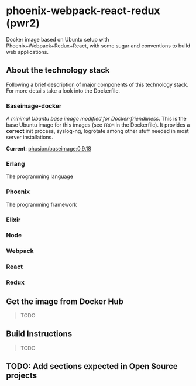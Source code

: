 # phoenix-webpack-react-redux (pwr2)

Docker image based on Ubuntu setup with Phoenix+Webpack+Redux+React, with some sugar and conventions to build web applications.

## About the technology stack

Following a brief description of major components of this technology stack. For more details take a look into the Dockerfile.

### Baseimage-docker

_A minimal Ubuntu base image modified for Docker-friendliness_. This is the base Ubuntu image for this images (see `FROM` in the Dockerfile). It provides a **correct** init process, syslog-ng, logrotate among other stuff needed in most server installations.

**Current**: [phusion/baseimage:0.9.18](https://github.com/phusion/baseimage-docker/tree/rel-0.9.18)

### Erlang

The programming language

### Phoenix

The programming framework

### Elixir
### Node
### Webpack
### React
### Redux

## Get the image from Docker Hub
> TODO

## Build Instructions
> TODO

## TODO: Add sections expected in Open Source projects
